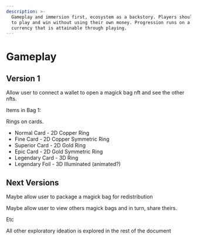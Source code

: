 ```yaml
---
description: >-
  Gameplay and immersion first, ecosystem as a backstory. Players should be able
  to play and win without using their own money. Progression runs on a premium
  currency that is attainable through playing.
---
```


# Gameplay

## Version 1

Allow user to connect a wallet to open a magick bag nft and see the other nfts.

Items in Bag 1:

Rings on cards.

* Normal Card - 2D Copper Ring
* Fine Card - 2D Copper Symmetric Ring
* Superior Card - 2D Gold Ring
* Epic Card - 2D Gold Symmetric Ring
* Legendary Card - 3D Ring
* Legendary Foil - 3D Illuminated (animated?)

## Next Versions

Maybe allow user to package a magick bag for redistribution

Maybe allow user to view others magick bags and in turn, share theirs.

Etc



All other exploratory ideation is explored in the rest of the document
